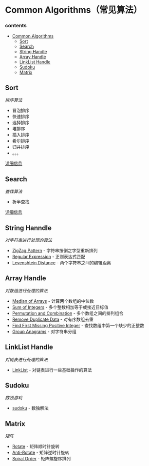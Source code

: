 # Common Algorithms（常见算法）

### contents

- [Common Algorithms](#common-algorithms)
    - [Sort](#sort)
    - [Search](#search)
    - [String Handle](#string-handle)
    - [Array Handle](#array-handle)
    - [LinkList Handle](#linklist-handle)
    - [Sudoku](#sudoku)
    - [Matrix](#matrix)

## Sort

*排序算法*

- 冒泡排序
- 快速排序
- 选择排序
- 堆排序
- 插入排序
- 希尔排序
- 归并排序
- 。。。

[详细信息](https://github.com/BlurtHeart/algorithms/tree/master/sort)

## Search

*查找算法*

- 折半查找

[详细信息](https://github.com/BlurtHeart/algorithms/tree/master/search)

## String Hanndle

*对字符串进行处理的算法*

* [ZigZag Pattern](https://github.com/BlurtHeart/algorithms/tree/master/zigzag_pattern) - 字符串按倒之字型重新排列
* [Regular Expression](https://github.com/BlurtHeart/algorithms/tree/master/regular_expression) - 正则表达式匹配
* [Levenshtein Distance](https://github.com/BlurtHeart/algorithms/tree/master/levenshtein_distance) - 两个字符串之间的编辑距离

## Array Handle

*对数组进行处理的算法*

* [Median of Arrays](https://github.com/BlurtHeart/algorithms/tree/master/median-of-arrays#same-size-arrays) - 计算两个数组的中位数
* [Sum of Integers](https://github.com/BlurtHeart/algorithms/tree/master/sum_integer_to_target) - 多个整数相加等于或接近目标值
* [Permutation and Combination](https://github.com/BlurtHeart/algorithms/tree/master/permutation_combination) - 多个数组之间的排列组合
* [Remove Duplicate Data](https://github.com/BlurtHeart/algorithms/tree/master/array) - 对有序数组去重
* [Find First Missing Positive Integer](https://github.com/BlurtHeart/algorithms/tree/master/array) - 查找数组中第一个缺少的正整数
* [Group Anagrams](https://github.com/BlurtHeart/algorithms/tree/master/array/README.md#L97) - 对字符串分组

## LinkList Handle

*对链表进行处理的算法*

* [LinkList](https://github.com/BlurtHeart/algorithms/tree/master/linklist) - 对链表进行一些基础操作的算法

## Sudoku

*数独游戏*

* [sudoku](https://github.com/BlurtHeart/algorithms/tree/master/sudoku) - 数独解法

## Matrix

*矩阵*

* [Rotate](https://github.com/BlurtHeart/algorithms/tree/master/matrix/matrix.go#L10) - 矩阵顺时针旋转
* [Anti-Rotate](https://github.com/BlurtHeart/algorithms/tree/master/matrix/matrix.go#L28) - 矩阵逆时针旋转
* [Spiral Order](https://github.com/BlurtHeart/algorithms/tree/master/matrix/matrix.go#L40) - 矩阵螺旋序排列